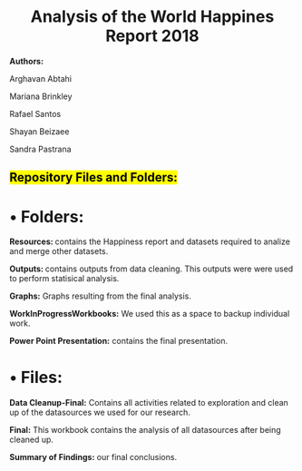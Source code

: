 # <center> Analysis of the World Happines Report 2018 </center>
<b>Authors:</b>
<p>Arghavan Abtahi</p>
<p>Mariana Brinkley</p>
<p>Rafael Santos </p>
<p>Shayan Beizaee</p>
<p>Sandra Pastrana</p>



<h2> <mark>Repository Files and Folders: </mark> </h2>

# &bull; Folders:
<p><b>Resources: </b> contains the Happiness report and datasets required to analize and merge other datasets.</p>
<p><b>Outputs: </b> contains outputs from data cleaning. This outputs were were used to perform statisical analysis.</p>
<p><b>Graphs:</b> Graphs resulting from the final analysis.</p>
<p><b>WorkInProgressWorkbooks:</b> We used this as a space to backup individual work.</p>
<p><b>Power Point Presentation:</b> contains the final presentation.</p>

# &bull; Files:
<p><b>Data Cleanup-Final:</b> Contains all activities related to exploration and clean up of the datasources we used for our research.</p>
<p><b>Final:</b> This workbook contains the analysis of all datasources after being cleaned up.</p>
<p><b>Summary of Findings:</b> our final conclusions.</p>

